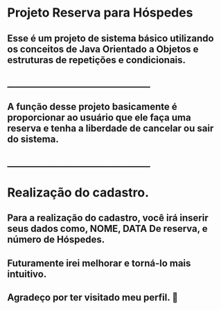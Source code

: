 # Projeto Reserva para Hóspedes

## Esse é um projeto de sistema básico utilizando os conceitos de Java Orientado a Objetos e estruturas de repetições e condicionais.
## _________________________________
## A função desse projeto basicamente é proporcionar ao usuário que ele faça uma reserva e tenha a liberdade de cancelar ou sair do sistema.
## _________________________________
# Realização do cadastro.
## Para a realização do cadastro, você irá inserir seus dados como, NOME, DATA De reserva, e número de Hóspedes.
## Futuramente irei melhorar e torná-lo mais intuitivo.
## Agradeço por ter visitado meu perfil. 🥇

